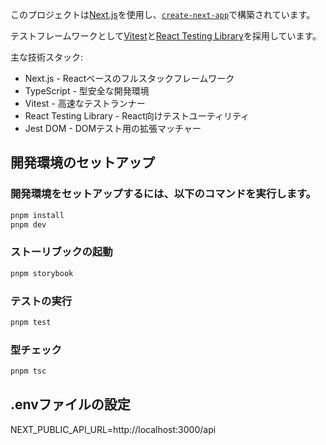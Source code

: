 このプロジェクトは[Next.js](https://nextjs.org)を使用し、[`create-next-app`](https://nextjs.org/docs/app/api-reference/cli/create-next-app)で構築されています。

テストフレームワークとして[Vitest](https://vitest.dev/)と[React Testing Library](https://testing-library.com/docs/react-testing-library/intro/)を採用しています。

主な技術スタック:

- Next.js - Reactベースのフルスタックフレームワーク
- TypeScript - 型安全な開発環境
- Vitest - 高速なテストランナー
- React Testing Library - React向けテストユーティリティ
- Jest DOM - DOMテスト用の拡張マッチャー

## 開発環境のセットアップ

### 開発環境をセットアップするには、以下のコマンドを実行します。

```bash
pnpm install
pnpm dev
```

### ストーリブックの起動

```bash
pnpm storybook
```

### テストの実行

```bash
pnpm test
```

### 型チェック

```bash
pnpm tsc
```

## .envファイルの設定

NEXT_PUBLIC_API_URL=http://localhost:3000/api
